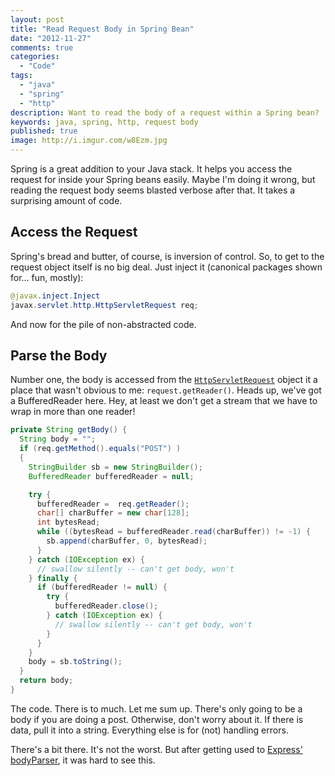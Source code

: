 ```yaml
---
layout: post
title: "Read Request Body in Spring Bean"
date: "2012-11-27"
comments: true
categories:
  - "Code"
tags:
  - "java"
  - "spring"
  - "http"
description: Want to read the body of a request within a Spring bean?  It takes a surprising amount of code.
keywords: java, spring, http, request body
published: true 
image: http://i.imgur.com/w8Ezm.jpg
---
```


Spring is a great addition to your Java stack.  It helps you access the request for inside your Spring beans easily.  Maybe I'm doing it wrong, but reading the request body seems blasted verbose after that.  It takes a surprising amount of code.  

<!--more-->

## Access the Request

Spring's bread and butter, of course, is inversion of control.  So, to get to the request object itself is no big deal.  Just inject it (canonical packages shown for… fun, mostly):

```java
@javax.inject.Inject
javax.servlet.http.HttpServletRequest req;
```

And now for the pile of non-abstracted code.

## Parse the Body

Number one, the body is accessed from the [`HttpServletRequest`](http://docs.oracle.com/javaee/6/api/javax/servlet/http/HttpServletRequest.html) object it a place that wasn't obvious to me: `request.getReader()`.  Heads up, we've got a BufferedReader here.  Hey, at least we don't get a stream that we have to wrap in more than one reader!

```java
private String getBody() {
  String body = "";
  if (req.getMethod().equals("POST") )
  {
    StringBuilder sb = new StringBuilder();
    BufferedReader bufferedReader = null;

    try {
      bufferedReader =  req.getReader();
      char[] charBuffer = new char[128];
      int bytesRead;
      while ((bytesRead = bufferedReader.read(charBuffer)) != -1) {
        sb.append(charBuffer, 0, bytesRead);
      }
    } catch (IOException ex) {
      // swallow silently -- can't get body, won't
    } finally {
      if (bufferedReader != null) {
        try {
          bufferedReader.close();
        } catch (IOException ex) {
          // swallow silently -- can't get body, won't
        }
      }
    }
    body = sb.toString();
  }
  return body;
}
```
    
The code.  There is to much.  Let me sum up.  There's only going to be a body if you are doing a post.  Otherwise, don't worry about it.  If there is data, pull it into a string.  Everything else is for (not) handling errors.

There's a bit there.  It's not the worst.  But after getting used to [Express' bodyParser](http://expressjs.com/api.html#req.body), it was hard to see this.
